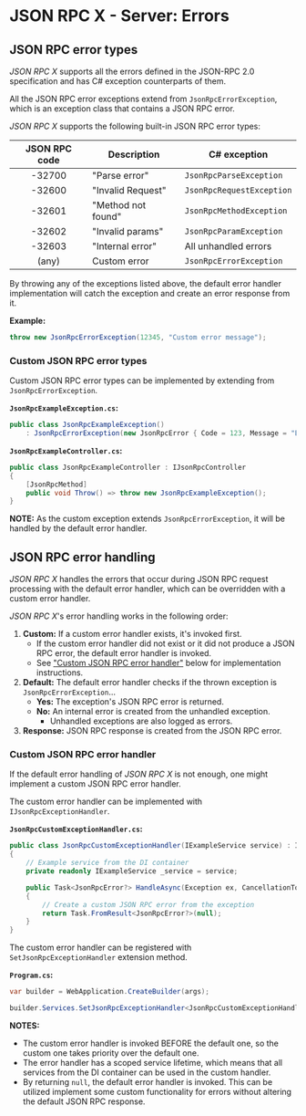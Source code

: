 # JSON RPC X - Server: Errors

## JSON RPC error types

_JSON RPC X_ supports all the errors defined in the JSON-RPC 2.0 specification
and has C# exception counterparts of them.

All the JSON RPC error exceptions extend from `JsonRpcErrorException`,
which is an exception class that contains a JSON RPC error.

_JSON RPC X_ supports the following built-in JSON RPC error types:

| **JSON RPC code** | **Description** | **C# exception** |
| :-----: | ----- | ----- |
| -32700 | "Parse error" | `JsonRpcParseException` |
| -32600 | "Invalid Request" | `JsonRpcRequestException` |
| -32601 | "Method not found" | `JsonRpcMethodException` |
| -32602 | "Invalid params" | `JsonRpcParamException` |
| -32603 | "Internal error" | All unhandled errors |
| (any) | Custom error | `JsonRpcErrorException` |

By throwing any of the exceptions listed above,
the default error handler implementation will catch the exception
and create an error response from it.

**Example:**
```cs
throw new JsonRpcErrorException(12345, "Custom error message");
```

### Custom JSON RPC error types

Custom JSON RPC error types can be implemented by extending from `JsonRpcErrorException`.

**`JsonRpcExampleException.cs`:**
```cs
public class JsonRpcExampleException()
    : JsonRpcErrorException(new JsonRpcError { Code = 123, Message = "Example message" });
```

**`JsonRpcExampleController.cs`:**
```cs
public class JsonRpcExampleController : IJsonRpcController
{
    [JsonRpcMethod]
    public void Throw() => throw new JsonRpcExampleException();
}
```

**NOTE:** As the custom exception extends `JsonRpcErrorException`,
it will be handled by the default error handler.

## JSON RPC error handling

_JSON RPC X_ handles the errors that occur during JSON RPC request processing with
the default error handler, which can be overridden with a custom error handler.

_JSON RPC X_'s error handling works in the following order:

1. **Custom:** If a custom error handler exists, it's invoked first.
    - If the custom error handler did not exist or it did not produce a JSON RPC error,
      the default error handler is invoked.
    - See ["Custom JSON RPC error handler"](#custom-json-rpc-error-handler)
      below for implementation instructions.
1. **Default:** The default error handler checks if the thrown exception is `JsonRpcErrorException`...
    - **Yes:** The exception's JSON RPC error is returned.
    - **No:** An internal error is created from the unhandled exception.
        - Unhandled exceptions are also logged as errors.
1. **Response:** JSON RPC response is created from the JSON RPC error.
 
### Custom JSON RPC error handler

If the default error handling of _JSON RPC X_ is not enough,
one might implement a custom JSON RPC error handler.

The custom error handler can be implemented with `IJsonRpcExceptionHandler`.

**`JsonRpcCustomExceptionHandler.cs`:**
```cs
public class JsonRpcCustomExceptionHandler(IExampleService service) : IJsonRpcExceptionHandler
{
    // Example service from the DI container
    private readonly IExampleService _service = service;

    public Task<JsonRpcError?> HandleAsync(Exception ex, CancellationToken ct = default)
    {
        // Create a custom JSON RPC error from the exception
        return Task.FromResult<JsonRpcError?>(null);
    }
}
```

The custom error handler can be registered with `SetJsonRpcExceptionHandler` extension method.

**`Program.cs`:**

```cs
var builder = WebApplication.CreateBuilder(args);

builder.Services.SetJsonRpcExceptionHandler<JsonRpcCustomExceptionHandler>();
```

**NOTES:**
- The custom error handler is invoked BEFORE the default one,
  so the custom one takes priority over the default one.
- The error handler has a scoped service lifetime,
  which means that all services from the DI container can be used in the custom handler.
- By returning `null`, the default error handler is invoked.
  This can be utilized implement some custom functionality for errors
  without altering the default JSON RPC response.
